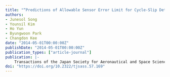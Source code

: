 ```yaml
---
title: "“Predictions of Allowable Sensor Error Limit for Cycle-Slip Detection”"
authors:
- Junesol Song
- Younsil Kim
- Ho Yun
- Byungwoon Park
- Changdon Kee
date: "2014-05-01T00:00:00Z"
publishDate: "2014-05-01T00:00:00Z"
publication_types: ["article-journal"]
publication: |-
    Transactions of the Japan Society for Aeronautical and Space Sciences, Vol.57, No.3, May, 2014
doi: "https://doi.org/10.2322/tjsass.57.169"
---
```

